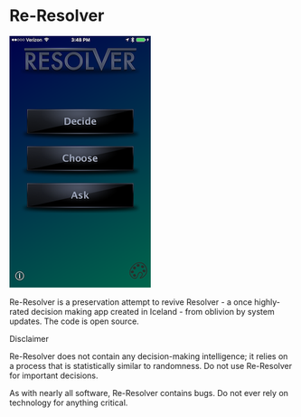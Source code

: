 # Re-Resolver

![Decide Screen. Yes. Passion Color](docs/images/ocean_menu.png)

Re-Resolver is a preservation attempt to revive Resolver - a once highly-rated decision making app created in Iceland - from oblivion by system updates. The code is open source.

Disclaimer

Re-Resolver does not contain any decision-making intelligence; it relies on a process that is statistically similar to randomness. Do not use Re-Resolver for important decisions.

As with nearly all software, Re-Resolver contains bugs. Do not ever rely on technology for anything critical.
